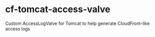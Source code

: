 cf-tomcat-access-valve
======================

Custom AccessLogValve for Tomcat to help generate CloudFront-like access logs